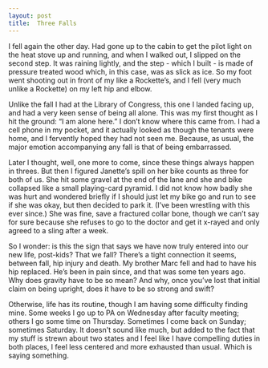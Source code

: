 ```yaml
---
layout: post
title:  Three Falls
---
```

I fell again the other day. Had gone up to the cabin to get the pilot light on the heat stove up and running, and when I walked out, I slipped on the second step. It was raining lightly, and the step - which I built - is made of pressure treated wood which, in this case, was as slick as ice. So my foot went shooting out in front of my like a Rockette’s, and I fell (very much unlike a Rockette) on my left hip and elbow. 

Unlike the fall I had at the Library of Congress, this one I landed facing up, and had a very keen sense of being all alone. This was my first thought as I hit the ground: “I am alone here.” I don’t know where this came from. I had a cell phone in my pocket, and it actually looked as though the tenants were home, and I fervently hoped they had not seen me. Because, as usual, the major emotion accompanying any fall is that of being embarrassed.

Later I thought, well, one more to come, since these things always happen in threes. But then I figured Janette’s spill on her bike counts as three for both of us. She hit some gravel at the end of the lane and she and bike collapsed like a small playing-card pyramid. I did not know how badly she was hurt and wondered briefly if I should just let my bike go and run to see if she was okay, but then decided to park it. (I’ve been wrestling with this ever since.) She was fine, save a fractured collar bone, though we can’t say for sure because she refuses to go to the doctor and get it x-rayed and only agreed to a sling after a week.

So I wonder: is this the sign that says we have now truly entered into our new life, post-kids? That we fall? There’s a tight connection it seems, between fall, hip injury and death. My brother Marc fell and had to have his hip replaced. He’s been in pain since, and that was some ten years ago. Why does gravity have to be so mean? And why, once you’ve lost that initial claim on being upright, does it have to be so strong and swift?

Otherwise, life has its routine, though I am having some difficulty finding mine. Some weeks I go up to PA on Wednesday after faculty meeting; others I go some time on Thursday. Sometimes I come back on Sunday; sometimes Saturday. It doesn't sound like much, but added to the fact that my stuff is strewn about two states and I feel like I have compelling duties in both places, I feel less centered and more exhausted than usual. Which is saying something.
